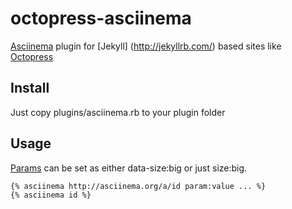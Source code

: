 octopress-asciinema
===================

[Asciinema](http://asciinema.org) plugin for [Jekyll] (http://jekyllrb.com/) based sites like [Octopress](http://octopress.org)

## Install
Just copy plugins/asciinema.rb to your plugin folder

## Usage
[Params](https://asciinema.org/docs/embedding) can be set as either data-size:big or just size:big.
```
{% asciinema http://asciinema.org/a/id param:value ... %}
{% asciinema id %}
```

